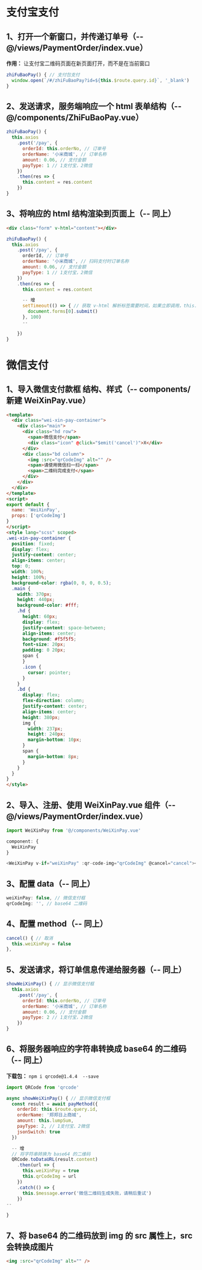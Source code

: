 # 支付宝支付
  ## 1、打开一个新窗口，并传递订单号（-- @/views/PaymentOrder/index.vue）
  **作用：** 让支付宝二维码页面在新页面打开，而不是在当前窗口

  ```js
  zhiFuBaoPay() { // 支付包支付
    window.open(`/#/zhiFuBaoPay?id=${this.$route.query.id}`, '_blank')
  }
  ```

  ## 2、发送请求，服务端响应一个 html 表单结构（-- @/components/ZhiFuBaoPay.vue）
  ```js
  zhiFuBaoPay() {
    this.axios
      .post('/pay', {
        orderId: this.orderNo, // 订单号
        orderName: '小米商城', // 订单名称
        amount: 0.06, // 支付金额
        payType: 1 // 1支付宝，2微信
      })
      .then(res => {
        this.content = res.content
      })
  }
  ```
  
  ## 3、将响应的 html 结构渲染到页面上（-- 同上）
  ```html
  <div class="form" v-html="content"></div>
  ```

  ```js
  zhiFuBaoPay() {
    this.axios
      .post('/pay', {
        orderId, // 订单号
        orderName: '小米商城', // 扫码支付时订单名称
        amount: 0.06, // 支付金额
        payType: 1 // 1支付宝，2微信
      })
      .then(res => {
        this.content = res.content

        -- 增
        setTimeout(() => { // 获取 v-html 解析标签需要时间，如果立即调用，this.content 的值为 undefined
          document.forms[0].submit()
        }, 100)
        --

      })
  }
  ```

# 微信支付
  ## 1、导入微信支付款框 结构、样式（-- components/新建 WeiXinPay.vue）
  ```html
  <template>
    <div class="wei-xin-pay-container">
      <div class="main">
        <div class="hd row">
          <span>微信支付</span>
          <div class="icon" @click="$emit('cancel')">X</div>
        </div>
        <div class="bd column">
          <img :src="qrCodeImg" alt="" />
          <span>请使用微信扫一扫</span>
          <span>二维码完成支付</span>
        </div>
      </div>
    </div>
  </template>
  <script>
  export default {
    name: 'WeiXinPay',
    props: ['qrCodeImg']
  }
  </script>
  <style lang="scss" scoped>
  .wei-xin-pay-container {
    position: fixed;
    display: flex;
    justify-content: center;
    align-items: center;
    top: 0;
    width: 100%;
    height: 100%;
    background-color: rgba(0, 0, 0, 0.5);
    .main {
      width: 370px;
      height: 440px;
      background-color: #fff;
      .hd {
        height: 60px;
        display: flex;
        justify-content: space-between;
        align-items: center;
        background: #f5f5f5;
        font-size: 20px;
        padding: 0 20px;
        span {
        }
        .icon {
          cursor: pointer;
        }
      }
      .bd {
        display: flex;
        flex-direction: column;
        justify-content: center;
        align-items: center;
        height: 380px;
        img {
          width: 237px;
          height: 240px;
          margin-bottom: 10px;
        }
        span {
          margin-bottom: 8px;
        }
      }
    }
  }
</style>
  ```

  ## 2、导入、注册、使用 WeiXinPay.vue 组件（-- @/views/PaymentOrder/index.vue）
  ```js
  import WeiXinPay from '@/components/WeiXinPay.vue'

  component: {
    WeiXinPay
  }

  <WeiXinPay v-if="weiXinPay" :qr-code-img="qrCodeImg" @cancel="cancel"></WeiXinPay>
  ```
  
  ## 3、配置 data（-- 同上）
  ```js
  weiXinPay: false, // 微信支付框
  qrCodeImg: '', // base64 二维码
  ```

  ## 4、配置 method（-- 同上）
  ```js
  cancel() { // 取消
    this.weiXinPay = false
  },
  ```

  ## 5、发送请求，将订单信息传递给服务器（-- 同上）
  ```js
  showWeiXinPay() { // 显示微信支付框
    this.axios
      .post('/pay', {
        orderId: this.orderNo, // 订单号
        orderName: '小米商城', // 订单名称
        amount: 0.06, // 支付金额
        payType: 2 // 1支付宝，2微信
      })
  }
  ```

  ## 6、将服务器响应的字符串转换成 base64 的二维码（-- 同上）
  **下载包：** `npm i qrcode@1.4.4  --save`

  ```js
  import QRCode from 'qrcode'
  ```

  ```js
  async showWeiXinPay() { // 显示微信支付框
    const result = await payMethod({
      orderId: this.$route.query.id,
      orderName: '郑郑日上商城',
      amount: this.lumpSum,
      payType: 2, // 1支付宝、2微信
      jsonSwitch: true
    })

    -- 增
    // 将字符串转换为 base64 的二维码
    QRCode.toDataURL(result.content)
      .then(url => {
        this.weiXinPay = true
        this.qrCodeImg = url
      })
      .catch(() => {
        this.$message.error('微信二维码生成失败，请稍后重试')
      })
  --

  }
  ```

  ## 7、将 base64 的二维码放到 img 的 src 属性上，src 会转换成图片
  ```html
  <img :src="qrCodeImg" alt="" />
  ```